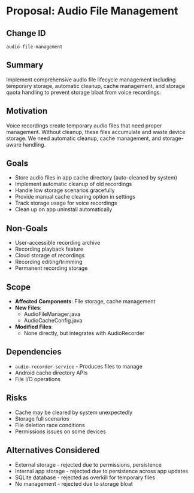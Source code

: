 # Proposal: Audio File Management

## Change ID
`audio-file-management`

## Summary
Implement comprehensive audio file lifecycle management including temporary storage, automatic cleanup, cache management, and storage quota handling to prevent storage bloat from voice recordings.

## Motivation
Voice recordings create temporary audio files that need proper management. Without cleanup, these files accumulate and waste device storage. We need automatic cleanup, cache management, and storage-aware handling.

## Goals
- Store audio files in app cache directory (auto-cleaned by system)
- Implement automatic cleanup of old recordings
- Handle low storage scenarios gracefully
- Provide manual cache clearing option in settings
- Track storage usage for voice recordings
- Clean up on app uninstall automatically

## Non-Goals
- User-accessible recording archive
- Recording playback feature
- Cloud storage of recordings
- Recording editing/trimming
- Permanent recording storage

## Scope
- **Affected Components**: File storage, cache management
- **New Files**:
  - AudioFileManager.java
  - AudioCacheConfig.java
- **Modified Files**:
  - None directly, but integrates with AudioRecorder

## Dependencies
- `audio-recorder-service` - Produces files to manage
- Android cache directory APIs
- File I/O operations

## Risks
- Cache may be cleared by system unexpectedly
- Storage full scenarios
- File deletion race conditions
- Permissions issues on some devices

## Alternatives Considered
- External storage - rejected due to permissions, persistence
- Internal app storage - rejected due to persistence across app updates
- SQLite database - rejected as overkill for temporary files
- No management - rejected due to storage bloat
